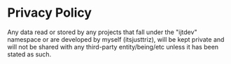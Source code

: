 # Privacy Policy

Any data read or stored by any projects that fall under the "ijtdev" namespace or are developed by myself (itsjusttriz), will be kept private and will not be shared with any third-party entity/being/etc unless it has been stated as such.
